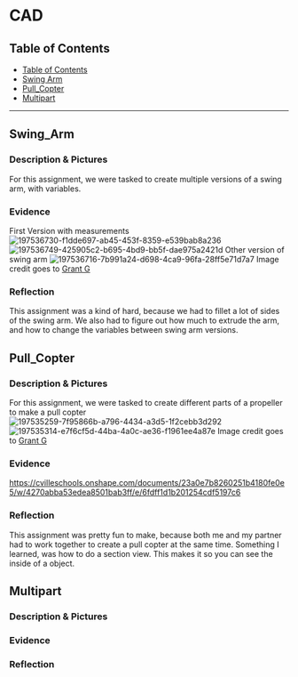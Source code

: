 # CAD

## Table of Contents
* [Table of Contents](#TableOfContents)
* [Swing Arm](#Swing_Arm)
* [Pull_Copter](#Pull_Copter)
* [Multipart](#Multipart)
---

## Swing_Arm

### Description & Pictures
For this assignment, we were tasked to create multiple versions of a swing arm, with variables.
### Evidence
First Version with measurements
![197536730-f1dde697-ab45-453f-8359-e539bab8a236](https://user-images.githubusercontent.com/112961430/197785728-3866a90c-0ea5-4ada-969a-a962ad6d7dcb.png)
![197536749-425905c2-b695-4bd9-bb5f-dae975a2421d](https://user-images.githubusercontent.com/112961430/197785745-7455ed16-141f-46a7-9e4a-fd676276892c.png)
Other version of swing arm 
![197536716-7b991a24-d698-4ca9-96fa-28ff5e71d7a7](https://user-images.githubusercontent.com/112961430/197785755-3c588a61-95e4-4a48-958f-7df3d98c5fff.png)
Image credit goes to [Grant G](https://github.com/ggastin30/Intermediate_CAD#description-and-images-1)
### Reflection
This assignment was a kind of hard, because we had to fillet a lot of sides of the swing arm. We also had to figure out how much to extrude the arm, and how to change the variables between swing arm versions. 



## Pull_Copter

### Description & Pictures
For this assignment, we were tasked to create different parts of a propeller to make a pull copter 
![197535259-7f95866b-a796-4434-a3d5-1f2cebb3d292](https://user-images.githubusercontent.com/112961430/197783905-d0e52904-5f2f-4202-aacd-3523325ee29f.png)
![197535314-e7f6cf5d-44ba-4a0c-ae36-f1961ee4a87e](https://user-images.githubusercontent.com/112961430/197783913-c913b9c7-a189-4aef-ac80-d807a8cf39b1.png)
Image credit goes to [Grant G](https://github.com/ggastin30/Intermediate_CAD#description-and-images)
### Evidence
https://cvilleschools.onshape.com/documents/23a0e7b8260251b4180fe0e5/w/4270abba53edea8501bab3ff/e/6fdff1d1b201254cdf5197c6
### Reflection
This assignment was pretty fun to make, because both me and my partner had to work together to create a pull copter at the same time. Something I learned, was how to do a section view. This makes it so you can see the inside of a object.




## Multipart

### Description & Pictures

### Evidence

### Reflection





